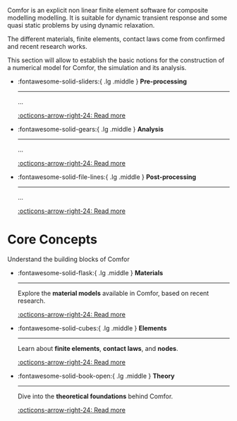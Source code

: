 Comfor is an explicit non linear finite element software for composite modelling modelling. It is suitable for dynamic transient response and some quasi static problems by using dynamic relaxation.

The different materials, finite elements, contact laws come from confirmed and recent research works. 

This section will allow to establish the basic notions for the construction of a numerical model for Comfor, the simulation and its analysis. 

<div class="grid cards" style="grid-template-columns: repeat(auto-fit, minmax(220px, 1fr))" markdown>

-   :fontawesome-solid-sliders:{ .lg .middle } __Pre-processing__

    ---

    ...

    [:octicons-arrow-right-24: Read more](preprocessing.md)

-   :fontawesome-solid-gears:{ .lg .middle } __Analysis__

    ---

    ...

    [:octicons-arrow-right-24: Read more](analysis.md)

-   :fontawesome-solid-file-lines:{ .lg .middle } __Post-processing__

    ---

    ...

    [:octicons-arrow-right-24: Read more](postprocessing.md)

</div>

# **Core Concepts**

Understand the building blocks of Comfor

<div class="grid cards" style="grid-template-columns: repeat(auto-fit, minmax(220px, 1fr))" markdown>

-   :fontawesome-solid-flask:{ .lg .middle } __Materials__

    ---

    Explore the **material models** available in Comfor, based on recent research.

    [:octicons-arrow-right-24: Read more](materials.md)

-   :fontawesome-solid-cubes:{ .lg .middle } __Elements__

    ---

    Learn about **finite elements**, **contact laws**, and **nodes**.

    [:octicons-arrow-right-24: Read more](elements.md)

-   :fontawesome-solid-book-open:{ .lg .middle } __Theory__

    ---

    Dive into the **theoretical foundations** behind Comfor.
    
    [:octicons-arrow-right-24: Read more](theory/theory_overview.md)

</div>

